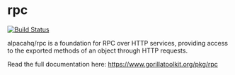 rpc
===
[![Build Status](https://travis-ci.org/alpacahq/rpc.png?branch=master)](https://travis-ci.org/alpacahq/rpc)

alpacahq/rpc is a foundation for RPC over HTTP services, providing access to the exported methods of an object through HTTP requests.

Read the full documentation here: https://www.gorillatoolkit.org/pkg/rpc
